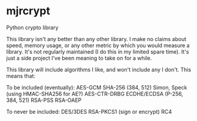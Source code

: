 mjrcrypt
========

Python crypto library

This library isn't any better than any other library.  I make no claims about speed, memory usage, or any other metric by which you would measure a library.  It's not regularly maintained (I do this in my limited spare time).  It's just a side project I've been meaning to take on for a while.  

This library will include algorithms I like, and won't include any I don't.  This means that:

To be included (eventually):
AES-GCM
SHA-256 (384, 512) 
Simon, Speck (using HMAC-SHA256 for AE?)
AES-CTR-DRBG
ECDHE/ECDSA (P-256, 384, 521)
RSA-PSS
RSA-OAEP

To never be included:
DES/3DES
RSA-PKCS1 (sign or encrypt)
RC4
